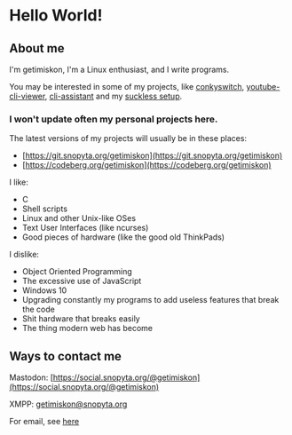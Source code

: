 # Hello World!

## About me
I'm getimiskon, I'm a Linux enthusiast, and I write programs.

You may be interested in some of my projects, like [conkyswitch](https://github.com/getimiskon/conkyswitch), [youtube-cli-viewer](https://github.com/getimiskon/youtube-cli-viewer), [cli-assistant](https://github.com/getimiskon/cli-assistant) and my [suckless setup](https://github.com/getimiskon/suckless-setup).

### I won't update often my personal projects here.
The latest versions of my projects will usually be in these places:
* [https://git.snopyta.org/getimiskon](https://git.snopyta.org/getimiskon)
* [https://codeberg.org/getimiskon](https://codeberg.org/getimiskon)

I like:
* C
* Shell scripts
* Linux and other Unix-like OSes
* Text User Interfaces (like ncurses)
* Good pieces of hardware (like the good old ThinkPads)

I dislike:
* Object Oriented Programming
* The excessive use of JavaScript
* Windows 10
* Upgrading constantly my programs to add useless features that break the code
* Shit hardware that breaks easily
* The thing modern web has become

## Ways to contact me
Mastodon: [https://social.snopyta.org/@getimiskon](https://social.snopyta.org/@getimiskon)

XMPP: getimiskon@snopyta.org

For email, see [here](https://getimiskon.neocities.org/about.html#contact)
